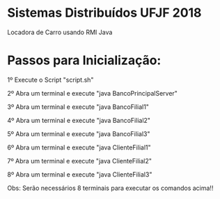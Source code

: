 # Sistemas Distribuídos UFJF 2018

Locadora de Carro usando RMI Java

# Passos para Inicialização:

1º Execute o Script "script.sh"

2º Abra um terminal e execute "java BancoPrincipalServer"

3º Abra um terminal e execute "java BancoFilial1"

4º Abra um terminal e execute "java BancoFilial2"

5º Abra um terminal e execute "java BancoFilial3"

6º Abra um terminal e execute "java ClienteFilial1"

7º Abra um terminal e execute "java ClienteFilial2"

8º Abra um terminal e execute "java ClienteFilial3"


Obs: Serão necessários 8 terminais para executar os comandos acima!!


